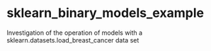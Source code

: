 # sklearn_binary_models_example
Investigation of the operation of models with a sklearn.datasets.load_breast_cancer data set
